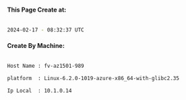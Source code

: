 
   
#### This Page Create at:

```bash

2024-02-17 - 08:32:37 UTC

```

#### Create By Machine:

```bash

Host Name : fv-az1501-989

platform  : Linux-6.2.0-1019-azure-x86_64-with-glibc2.35

Ip Local  : 10.1.0.14

```

